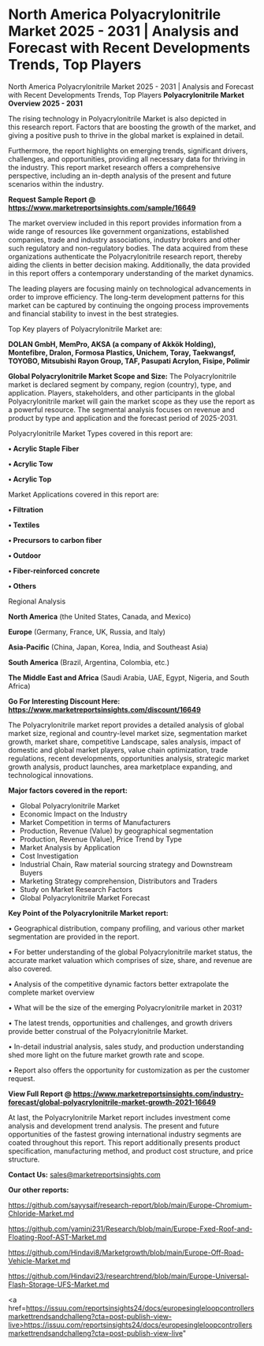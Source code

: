 # North America Polyacrylonitrile Market 2025 - 2031 | Analysis and Forecast with Recent Developments Trends, Top Players
North America Polyacrylonitrile Market 2025 - 2031 | Analysis and Forecast with Recent Developments Trends, Top Players
<Strong> Polyacrylonitrile Market Overview 2025 - 2031</strong>

The rising technology in Polyacrylonitrile Market is also depicted in this research report. Factors that are boosting the growth of the market, and giving a positive push to thrive in the global market is explained in detail.

Furthermore, the report highlights on emerging trends, significant drivers, challenges, and opportunities, providing all necessary data for thriving in the industry. This report market research offers a comprehensive perspective, including an in-depth analysis of the present and future scenarios within the industry.

<strong>Request Sample Report @ <a href=https://www.marketreportsinsights.com/sample/16649>https://www.marketreportsinsights.com/sample/16649</a></strong>

The market overview included in this report provides information from a wide range of resources like government organizations, established companies, trade and industry associations, industry brokers and other such regulatory and non-regulatory bodies. The data acquired from these organizations authenticate the Polyacrylonitrile research report, thereby aiding the clients in better decision making. Additionally, the data provided in this report offers a contemporary understanding of the market dynamics.

The leading players are focusing mainly on technological advancements in order to improve efficiency. The long-term development patterns for this market can be captured by continuing the ongoing process improvements and financial stability to invest in the best strategies.

Top Key players of Polyacrylonitrile Market are:

<strong>DOLAN GmbH, MemPro, AKSA (a company of Akkök Holding), Montefibre, Dralon, Formosa Plastics, Unichem, Toray, Taekwangsf, TOYOBO, Mitsubishi Rayon Group, TAF, Pasupati Acrylon, Fisipe, Polimir</strong>

<strong><b>Global Polyacrylonitrile Market Scope and Size:</b></strong>
The Polyacrylonitrile market is declared segment by company, region (country), type, and application. Players, stakeholders, and other participants in the global Polyacrylonitrile market will gain the market scope as they use the report as a powerful resource. The segmental analysis focuses on revenue and product by type and application and the forecast period of 2025-2031.

Polyacrylonitrile Market Types covered in this report are:

<strong>• Acrylic Staple Fiber

• Acrylic Tow

• Acrylic Top</strong>

Market Applications covered in this report are:

<strong>• Filtration

• Textiles

• Precursors to carbon fiber

• Outdoor

• Fiber-reinforced concrete

• Others</strong> 

Regional Analysis

<strong>North America</strong> (the United States, Canada, and Mexico)

<strong>Europe</strong> (Germany, France, UK, Russia, and Italy)

<strong>Asia-Pacific</strong> (China, Japan, Korea, India, and Southeast Asia)

<strong>South America</strong> (Brazil, Argentina, Colombia, etc.)

<strong>The Middle East and Africa</strong> (Saudi Arabia, UAE, Egypt, Nigeria, and South Africa)

<strong>Go For Interesting Discount Here: <a href=https://www.marketreportsinsights.com/discount/16649>https://www.marketreportsinsights.com/discount/16649</a></strong>

The Polyacrylonitrile market report provides a detailed analysis of global market size, regional and country-level market size, segmentation market growth, market share, competitive Landscape, sales analysis, impact of domestic and global market players, value chain optimization, trade regulations, recent developments, opportunities analysis, strategic market growth analysis, product launches, area marketplace expanding, and technological innovations.

<strong><b>Major factors covered in the report:</b></strong>
<ul>
  <li>Global Polyacrylonitrile Market </li>
  <li>Economic Impact on the Industry</li>
  <li>Market Competition in terms of Manufacturers</li>
  <li>Production, Revenue (Value) by geographical segmentation</li>
  <li>Production, Revenue (Value), Price Trend by Type</li>
  <li>Market Analysis by Application</li>
  <li>Cost Investigation</li>
  <li>Industrial Chain, Raw material sourcing strategy and Downstream Buyers</li>
  <li>Marketing Strategy comprehension, Distributors and Traders</li>
  <li>Study on Market Research Factors</li>
  <li>Global Polyacrylonitrile Market Forecast</li>
</ul>

<strong><b>Key Point of the Polyacrylonitrile Market report:</b></strong>

• Geographical distribution, company profiling, and various other market segmentation are provided in the report.

• For better understanding of the global Polyacrylonitrile market status, the accurate market valuation which comprises of size, share, and revenue are also covered.

• Analysis of the competitive dynamic factors better extrapolate the complete market overview

• What will be the size of the emerging Polyacrylonitrile market in 2031?

• The latest trends, opportunities and challenges, and growth drivers provide better construal of the Polyacrylonitrile Market.

• In-detail industrial analysis, sales study, and production understanding shed more light on the future market growth rate and scope.

• Report also offers the opportunity for customization as per the customer request.

<strong><b>View Full Report @ <a href=https://www.marketreportsinsights.com/industry-forecast/global-polyacrylonitrile-market-growth-2021-16649>https://www.marketreportsinsights.com/industry-forecast/global-polyacrylonitrile-market-growth-2021-16649</a></b></strong>


At last, the Polyacrylonitrile Market report includes investment come analysis and development trend analysis. The present and future opportunities of the fastest growing international industry segments are coated throughout this report. This report additionally presents product specification, manufacturing method, and product cost structure, and price structure.

<strong>Contact Us:</strong>
sales@marketreportsinsights.com

<strong>Our other reports:</strong>

<a href=https://github.com/sayysaif/research-report/blob/main/Europe-Chromium-Chloride-Market.md>https://github.com/sayysaif/research-report/blob/main/Europe-Chromium-Chloride-Market.md</a>

<a href=https://github.com/yamini231/Research/blob/main/Europe-Fxed-Roof-and-Floating-Roof-AST-Market.md>https://github.com/yamini231/Research/blob/main/Europe-Fxed-Roof-and-Floating-Roof-AST-Market.md</a>

<a href=https://github.com/Hindavi8/Marketgrowth/blob/main/Europe-Off-Road-Vehicle-Market.md>https://github.com/Hindavi8/Marketgrowth/blob/main/Europe-Off-Road-Vehicle-Market.md</a>

<a href=https://github.com/Hindavi23/researchtrend/blob/main/Europe-Universal-Flash-Storage-UFS-Market.md>https://github.com/Hindavi23/researchtrend/blob/main/Europe-Universal-Flash-Storage-UFS-Market.md</a>

<a href=https://issuu.com/reportsinsights24/docs/europesingleloopcontrollersmarkettrendsandchalleng?cta=post-publish-view-live>https://issuu.com/reportsinsights24/docs/europesingleloopcontrollersmarkettrendsandchalleng?cta=post-publish-view-live</a>"
